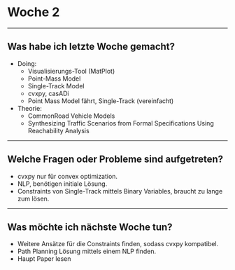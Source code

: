 # Woche 2

---

## Was habe ich letzte Woche gemacht?

- Doing:
	- Visualisierungs-Tool (MatPlot)
	- Point-Mass Model
	- Single-Track Model
	- cvxpy, casADi
	- Point Mass Model fährt, Single-Track (vereinfacht)
- Theorie:
	- CommonRoad Vehicle Models
	- Synthesizing Traffic Scenarios from Formal Specifications Using
Reachability Analysis

---

## Welche Fragen oder Probleme sind aufgetreten?

- cvxpy nur für convex optimization.
- NLP, benötigen initiale Lösung. 
- Constraints von Single-Track mittels Binary Variables, braucht zu lange zum lösen.

---

## Was möchte ich nächste Woche tun?

- Weitere Ansätze für die Constraints finden, sodass cvxpy kompatibel.
- Path Planning Lösung mittels einem NLP finden.
- Haupt Paper lesen
